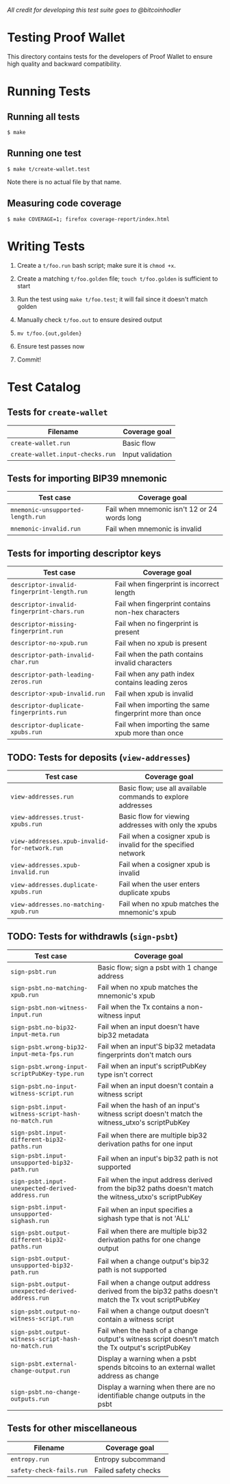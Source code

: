 _All credit for developing this test suite goes to @bitcoinhodler_
# Testing Proof Wallet

This directory contains tests for the developers of Proof Wallet to
ensure high quality and backward compatibility.

# Running Tests

## Running all tests
```
$ make
```

## Running one test
```
$ make t/create-wallet.test
```
Note there is no actual file by that name.

## Measuring code coverage
```
$ make COVERAGE=1; firefox coverage-report/index.html
```

# Writing Tests

1. Create a `t/foo.run` bash script; make sure it is `chmod +x`.

2. Create a matching `t/foo.golden` file; `touch t/foo.golden` is
   sufficient to start

3. Run the test using `make t/foo.test`; it will fail since it doesn't
   match golden

4. Manually check `t/foo.out` to ensure desired output

5. `mv t/foo.{out,golden}`

6. Ensure test passes now

7. Commit!


# Test Catalog

## Tests for `create-wallet`

| Filename | Coverage goal |
| -------- | ------------- |
| `create-wallet.run` | Basic flow |
| `create-wallet.input-checks.run` | Input validation |

## Tests for importing BIP39 mnemonic
| Test case                 | Coverage goal |
| --------------------------|  ------------- |
| `mnemonic-unsupported-length.run`        | Fail when mnemonic isn't 12 or 24 words long |
| `mnemonic-invalid.run`        | Fail when mnemonic is invalid |

## Tests for importing descriptor keys
| Test case                 | Coverage goal |
| --------------------------|  ------------- |
| `descriptor-invalid-fingerprint-length.run`        | Fail when fingerprint is incorrect length |
| `descriptor-invalid-fingerprint-chars.run`        | Fail when fingerprint contains non-hex characters |
| `descriptor-missing-fingerprint.run`        | Fail when no fingerprint is present |
| `descriptor-no-xpub.run`        | Fail when no xpub is present |
| `descriptor-path-invalid-char.run`        | Fail when the path contains invalid characters |
| `descriptor-path-leading-zeros.run`        | Fail when any path index contains leading zeros |
| `descriptor-xpub-invalid.run`        | Fail when xpub is invalid |
| `descriptor-duplicate-fingerprints.run`        | Fail when importing the same fingerprint more than once |
| `descriptor-duplicate-xpubs.run`        | Fail when importing the same xpub more than once |

## TODO: Tests for deposits (`view-addresses`)
| Test case                 | Coverage goal |
| --------------------------|  ------------- |
| `view-addresses.run`        | Basic flow; use all available commands to explore addresses |
| `view-addresses.trust-xpubs.run`        | Basic flow for viewing addresses with only the xpubs |
| `view-addresses.xpub-invalid-for-network.run`        | Fail when a cosigner xpub is invalid for the specified network |
| `view-addresses.xpub-invalid.run`        | Fail when a cosigner xpub is invalid |
| `view-addresses.duplicate-xpubs.run`        | Fail when the user enters duplicate xpubs |
| `view-addresses.no-matching-xpub.run`        | Fail when no xpub matches the mnemonic's xpub |

## TODO: Tests for withdrawls (`sign-psbt`)

| Test case                 | Coverage goal |
| --------------------------| ------------- |
| `sign-psbt.run`        | Basic flow; sign a psbt with 1 change address |
| `sign-psbt.no-matching-xpub.run`        | Fail when no xpub matches the mnemonic's xpub |
| `sign-psbt.non-witness-input.run`        | Fail when the Tx contains a non-witness input |
| `sign-psbt.no-bip32-input-meta.run`        | Fail when an input doesn't have bip32 metadata |
| `sign-psbt.wrong-bip32-input-meta-fps.run`        | Fail when an input'S bip32 metadata fingerprints don't match ours |
| `sign-psbt.wrong-input-scriptPubKey-type.run`        | Fail when an input's scriptPubKey type isn't correct |
| `sign-psbt.no-input-witness-script.run`        | Fail when an input doesn't contain a witness script |
| `sign-psbt.input-witness-script-hash-no-match.run`        | Fail when the hash of an input's witness script doesn't match the witness_utxo's scriptPubKey |
| `sign-psbt.input-different-bip32-paths.run`        | Fail when there are multiple bip32 derivation paths for one input |
| `sign-psbt.input-unsupported-bip32-path.run`        | Fail when an input's bip32 path is not supported  |
| `sign-psbt.input-unexpected-derived-address.run`        | Fail when the input address derived from the bip32 paths doesn't match the witness_utxo's scriptPubKey |
| `sign-psbt.input-unsupported-sighash.run`        | Fail when an input specifies a sighash type that is not 'ALL' |
| `sign-psbt.output-different-bip32-paths.run`        | Fail when there are multiple bip32 derivation paths for one change output |
| `sign-psbt.output-unsupported-bip32-path.run`        | Fail when a change output's bip32 path is not supported |
| `sign-psbt.output-unexpected-derived-address.run`        | Fail when a change output address derived from the bip32 paths doesn't match the Tx vout scriptPubKey |
| `sign-psbt.output-no-witness-script.run`        | Fail when a change output doesn't contain a witness script |
| `sign-psbt.output-witness-script-hash-no-match.run`        | Fail when the hash of a change output's witness script doesn't match the Tx output's scriptPubKey |
| `sign-psbt.external-change-output.run`        | Display a warning when a psbt spends bitcoins to an external wallet address as change |
| `sign-psbt.no-change-outputs.run`        | Display a warning when there are no identifiable change outputs in the psbt |

## Tests for other miscellaneous

| Filename | Coverage goal |
| -------- | ------------- |
| `entropy.run` | Entropy subcommand |
| `safety-check-fails.run` | Failed safety checks |
